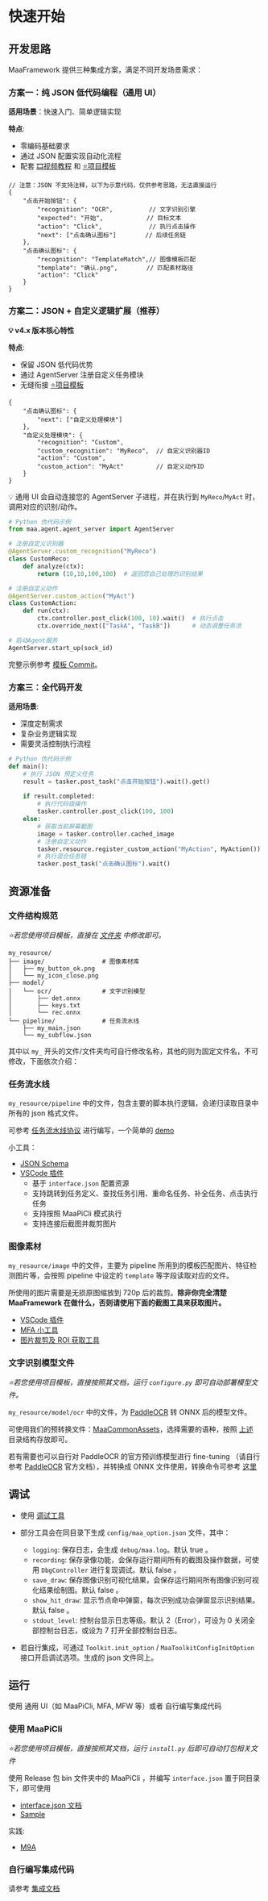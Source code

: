 # 快速开始

## 开发思路

MaaFramework 提供三种集成方案，满足不同开发场景需求：

### 方案一：纯 JSON 低代码编程（通用 UI）

**适用场景**：快速入门、简单逻辑实现

**特点**:

- 零编码基础要求
- 通过 JSON 配置实现自动化流程
- 配套 [🎞️视频教程](https://www.bilibili.com/video/BV1yr421E7MW) 和 [⭐项目模板](https://github.com/MaaXYZ/MaaPracticeBoilerplate)

```jsonc
// 注意：JSON 不支持注释，以下为示意代码，仅供参考思路，无法直接运行
{
    "点击开始按钮": {
        "recognition": "OCR",          // 文字识别引擎
        "expected": "开始",            // 目标文本
        "action": "Click",             // 执行点击操作
        "next": ["点击确认图标"]        // 后续任务链
    },
    "点击确认图标": {
        "recognition": "TemplateMatch",// 图像模板匹配
        "template": "确认.png",        // 匹配素材路径
        "action": "Click"
    }
}
```

### 方案二：JSON + 自定义逻辑扩展（推荐）

**💡 v4.x 版本核心特性**

**特点**:

- 保留 JSON 低代码优势
- 通过 AgentServer 注册自定义任务模块
- 无缝衔接 [⭐项目模板](https://github.com/MaaXYZ/MaaPracticeBoilerplate)

```jsonc
{
    "点击确认图标": {
        "next": ["自定义处理模块"]
    },
    "自定义处理模块": {
        "recognition": "Custom",
        "custom_recognition": "MyReco",  // 自定义识别器ID
        "action": "Custom",
        "custom_action": "MyAct"         // 自定义动作ID
    }
}
```

💡 通用 UI 会自动连接您的 AgentServer 子进程，并在执行到 `MyReco`/`MyAct` 时，调用对应的识别/动作。

```python
# Python 伪代码示例
from maa.agent.agent_server import AgentServer

# 注册自定义识别器
@AgentServer.custom_recognition("MyReco")
class CustomReco:
    def analyze(ctx):
        return (10,10,100,100)  # 返回您自己处理的识别结果

# 注册自定义动作 
@AgentServer.custom_action("MyAct")
class CustomAction:
    def run(ctx):
        ctx.controller.post_click(100, 10).wait()  # 执行点击
        ctx.override_next(["TaskA", "TaskB"])      # 动态调整任务流

# 启动Agent服务
AgentServer.start_up(sock_id)
```

完整示例参考 [模板 Commit](https://github.com/MaaXYZ/MaaPracticeBoilerplate/commit/126a56cefc17bf6c8335c703387d8d3ee2dad4d1)。

### 方案三：全代码开发

**适用场景**:

- 深度定制需求
- 复杂业务逻辑实现
- 需要灵活控制执行流程

```python
# Python 伪代码示例
def main():
    # 执行 JSON 预定义任务
    result = tasker.post_task("点击开始按钮").wait().get()
    
    if result.completed:
        # 执行代码级操作
        tasker.controller.post_click(100, 100)
    else:
        # 获取当前屏幕截图
        image = tasker.controller.cached_image
        # 注册自定义动作
        tasker.resource.register_custom_action("MyAction", MyAction())
        # 执行混合任务链
        tasker.post_task("点击确认图标").wait()
```

## 资源准备

### 文件结构规范

*⭐若您使用项目模板，直接在 [文件夹](https://github.com/MaaXYZ/MaaPracticeBoilerplate/tree/main/assets/resource) 中修改即可。*

```tree
my_resource/
├── image/                # 图像素材库
│   ├── my_button_ok.png
│   └── my_icon_close.png
├── model/
│   └── ocr/              # 文字识别模型
│       ├── det.onnx
│       ├── keys.txt
│       └── rec.onnx
└── pipeline/             # 任务流水线
    ├── my_main.json
    └── my_subflow.json
```

其中以 `my_` 开头的文件/文件夹均可自行修改名称，其他的则为固定文件名，不可修改，下面依次介绍：

### 任务流水线

`my_resource/pipeline` 中的文件，包含主要的脚本执行逻辑，会递归读取目录中所有的 json 格式文件。

可参考 [任务流水线协议](3.1-任务流水线协议.md) 进行编写，一个简单的 [demo](https://github.com/MaaXYZ/MaaFramework/blob/main/sample/resource/pipeline/sample.json)

小工具：

- [JSON Schema](https://github.com/MaaXYZ/MaaFramework/blob/main/tools/pipeline.schema.json)
- [VSCode 插件](https://marketplace.visualstudio.com/items?itemName=nekosu.maa-support)
  - 基于 `interface.json` 配置资源
  - 支持跳转到任务定义、查找任务引用、重命名任务、补全任务、点击执行任务
  - 支持按照 MaaPiCli 模式执行
  - 支持连接后截图并裁剪图片

### 图像素材

`my_resource/image` 中的文件，主要为 pipeline 所用到的模板匹配图片、特征检测图片等，会按照 pipeline 中设定的 `template` 等字段读取对应的文件。

所使用的图片需要是无损原图缩放到 720p 后的裁剪。**除非你完全清楚 MaaFramework 在做什么，否则请使用下面的截图工具来获取图片。**

- [VSCode 插件](https://marketplace.visualstudio.com/items?itemName=nekosu.maa-support)
- [MFA 小工具](https://github.com/SweetSmellFox/MFATools)
- [图片裁剪及 ROI 获取工具](https://github.com/MaaXYZ/MaaFramework/tree/main/tools/ImageCropper)

### 文字识别模型文件

*⭐若您使用项目模板，直接按照其文档，运行 `configure.py` 即可自动部署模型文件。*

`my_resource/model/ocr` 中的文件，为 [PaddleOCR](https://github.com/PaddlePaddle/PaddleOCR) 转 ONNX 后的模型文件。

可使用我们的预转换文件：[MaaCommonAssets](https://github.com/MaaXYZ/MaaCommonAssets/tree/main/OCR)，选择需要的语种，按照 [上述](#准备资源文件) 目录结构存放即可。

若有需要也可以自行对 PaddleOCR 的官方预训练模型进行 fine-tuning （请自行参考 [PaddleOCR](https://github.com/PaddlePaddle/PaddleOCR) 官方文档），并转换成 ONNX 文件使用，转换命令可参考 [这里](https://github.com/MaaXYZ/MaaCommonAssets/tree/main/OCR#command)

## 调试

- 使用 [调试工具](https://github.com/MaaXYZ/MaaFramework/tree/main?tab=readme-ov-file#%E5%BC%80%E5%8F%91%E5%B7%A5%E5%85%B7)
- 部分工具会在同目录下生成 `config/maa_option.json` 文件，其中：

  - `logging`: 保存日志，会生成 `debug/maa.log`。默认 true 。
  - `recording`: 保存录像功能，会保存运行期间所有的截图及操作数据，可使用 `DbgController` 进行复现调试。默认 false 。
  - `save_draw`: 保存图像识别可视化结果，会保存运行期间所有图像识别可视化结果绘制图。默认 false 。
  - `show_hit_draw`: 显示节点命中弹窗，每次识别成功会弹窗显示识别结果。默认 false 。
  - `stdout_level`: 控制台显示日志等级。默认 2（Error），可设为 0 关闭全部控制台日志，或设为 7 打开全部控制台日志。

- 若自行集成，可通过 `Toolkit.init_option` / `MaaToolkitConfigInitOption` 接口开启调试选项。生成的 json 文件同上。

## 运行

使用 通用 UI（如 MaaPiCli, MFA, MFW 等）或者 自行编写集成代码

### 使用 MaaPiCli

*⭐若您使用项目模板，直接按照其文档，运行 `install.py` 后即可自动打包相关文件*

使用 Release 包 bin 文件夹中的 MaaPiCli ，并编写 `interface.json` 置于同目录下，即可使用

- [interface.json 文档](3.2-ProjectInterface协议.md)
- [Sample](https://github.com/MaaXYZ/MaaFramework/blob/main/sample/interface.json)

实践:

- [M9A](https://github.com/MaaXYZ/M9A/tree/main/assets/interface.json)

### 自行编写集成代码

请参考 [集成文档](2.1-集成文档.md)
